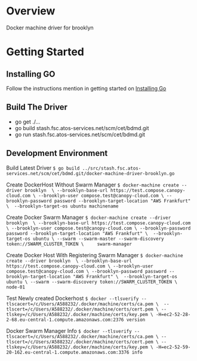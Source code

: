 Overview
========

Docker machine driver for brooklyn

Getting Started
===============

Installing GO
-------------

Follow the instructions mention in getting started on [Installing Go](https://golang.org/doc/)


Build The Driver
----------------
- go get ./...
- go build stash.fsc.atos-services.net/scm/cet/bdmd.git
- go run stash.fsc.atos-services.net/scm/cet/bdmd.git

Development Environment
-----------------------

Build Latest Driver
`$ go build ../src/stash.fsc.atos-services.net/scm/cet/bdmd.git/docker-machine-driver-brooklyn.go`

Create DockerHost Without Swarm Manager
`$ docker-machine create --driver brooklyn  \
    --brooklyn-base-url https://test.compose.canopy-cloud.com \
    --brooklyn-user compose.test@canopy-cloud.com \
    --brooklyn-password password --brooklyn-target-location "AWS Frankfurt" \ 
    --brooklyn-target-os ubuntu machinename`
    
Create Docker Swarm Manager
`$ docker-machine create --driver brooklyn  \
    --brooklyn-base-url https://test.compose.canopy-cloud.com \
    --brooklyn-user compose.test@canopy-cloud.com \
    --brooklyn-password password --brooklyn-target-location "AWS Frankfurt" \ 
    --brooklyn-target-os ubuntu \
    --swarm --swarm-master --swarm-discovery token://SWARM_CLUSTER_TOKEN \    
    swarm-manager`
    
Create Docker Host With Registering Swarm Manager
`$ docker-machine create --driver brooklyn  \
    --brooklyn-base-url https://test.compose.canopy-cloud.com \
    --brooklyn-user compose.test@canopy-cloud.com \
    --brooklyn-password password --brooklyn-target-location "AWS Frankfurt" \ 
    --brooklyn-target-os ubuntu \
    --swarm --swarm-discovery token://SWARM_CLUSTER_TOKEN \    
    node-01`    
    

Test Newly created Dockerhost
`$ docker --tlsverify --tlscacert=/c/Users/A588232/.docker/machine/certs/ca.pem \ 
    --tlscert=/c/Users/A588232/.docker/machine/certs/cert.pem \
    --tlskey=/c/Users/A588232/.docker/machine/certs/key.pem \
    -H=ec2-52-28-2-68.eu-central-1.compute.amazonaws.com:2376 version`
    
Docker Swarm Manager Info
`$ docker --tlsverify --tlscacert=/c/Users/A588232/.docker/machine/certs/ca.pem \
    --tlscert=/c/Users/A588232/.docker/machine/certs/cert.pem \
    --tlskey=/c/Users/A588232/.docker/machine/certs/key.pem \
    -H=ec2-52-59-20-162.eu-central-1.compute.amazonaws.com:3376 info`    
    